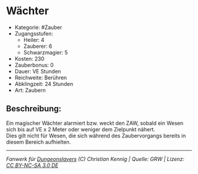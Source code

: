 # Wächter  
- Kategorie: #Zauber  
- Zugangsstufen:  
  - Heiler: 4  
  - Zauberer: 6  
  - Schwarzmagier: 5  
- Kosten: 230  
- Zauberbonus: 0  
- Dauer: VE Stunden  
- Reichweite: Berühren  
- Abklingzeit: 24 Stunden  
- Art: Zaubern     

## Beschreibung:
Ein magischer Wächter alarmiert bzw. weckt den ZAW, sobald ein Wesen sich bis auf VE x 2 Meter oder weniger dem Zielpunkt nähert.<br>Dies gilt nicht für Wesen, die sich während des Zaubervorgangs bereits in diesem Bereich aufhielten.


___
*Fanwerk für [Dungeonslayers](https://www.dungeonslayers.net/) (C) Christian Kennig | Quelle: GRW | Lizenz: [CC BY-NC-SA 3.0 DE](https://creativecommons.org/licenses/by-nc-sa/3.0/de/)*